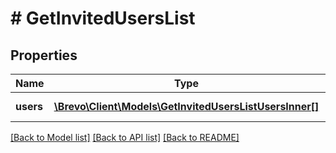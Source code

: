 # # GetInvitedUsersList

## Properties

Name | Type | Description | Notes
------------ | ------------- | ------------- | -------------
**users** | [**\Brevo\Client\Models\GetInvitedUsersListUsersInner[]**](GetInvitedUsersListUsersInner.md) | Get invited users list | [optional]

[[Back to Model list]](../../README.md#models) [[Back to API list]](../../README.md#endpoints) [[Back to README]](../../README.md)
